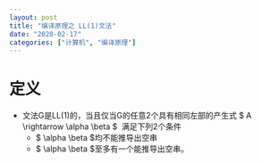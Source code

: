 ```yaml
---
layout: post
title: "编译原理之 LL(1)文法"
date: "2020-02-17"
categories: ["计算机", "编译原理"]
---
```


# 定义

- 文法G是LL(1)的，当且仅当G的任意2个具有相同左部的产生式 $ A \\rightarrow \\alpha \\beta $  满足下列2个条件
    - $ \\alpha \\beta $均不能推导出空串
    - $ \\alpha \\beta $至多有一个能推导出空串。
